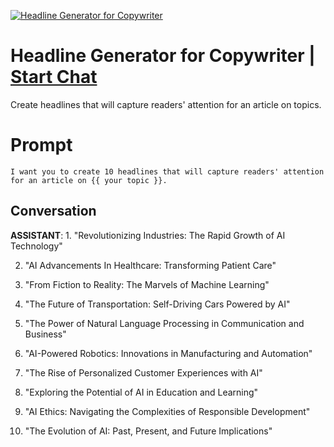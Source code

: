 
[![Headline Generator for Copywriter](https://flow-prompt-covers.s3.us-west-1.amazonaws.com/icon/futuristic/futu_7.png)](https://gptcall.net/chat.html?data=%7B%22contact%22%3A%7B%22id%22%3A%22YbuCAvWdr2Omfe56OheG2%22%2C%22flow%22%3Atrue%7D%7D)
# Headline Generator for Copywriter | [Start Chat](https://gptcall.net/chat.html?data=%7B%22contact%22%3A%7B%22id%22%3A%22YbuCAvWdr2Omfe56OheG2%22%2C%22flow%22%3Atrue%7D%7D)
Create headlines that will capture readers' attention for an article on topics. 



# Prompt

```
I want you to create 10 headlines that will capture readers' attention for an article on {{ your topic }}.

```

## Conversation

**ASSISTANT**: 1. "Revolutionizing Industries: The Rapid Growth of AI Technology"

2. "AI Advancements In Healthcare: Transforming Patient Care"

3. "From Fiction to Reality: The Marvels of Machine Learning"

4. "The Future of Transportation: Self-Driving Cars Powered by AI"

5. "The Power of Natural Language Processing in Communication and Business"

6. "AI-Powered Robotics: Innovations in Manufacturing and Automation"

7. "The Rise of Personalized Customer Experiences with AI"

8. "Exploring the Potential of AI in Education and Learning"

9. "AI Ethics: Navigating the Complexities of Responsible Development"

10. "The Evolution of AI: Past, Present, and Future Implications"


